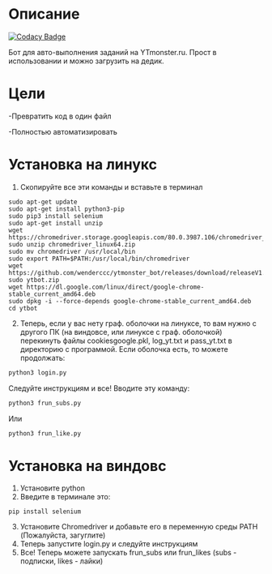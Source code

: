 Описание
=====================
[![Codacy Badge](https://api.codacy.com/project/badge/Grade/db9c9b6552414fdca164b1e0e35f13b5)](https://www.codacy.com/manual/wenderccc/ytmonster_bot?utm_source=github.com&amp;utm_medium=referral&amp;utm_content=wenderccc/ytmonster_bot&amp;utm_campaign=Badge_Grade)

Бот для авто-выполнения заданий на YTmonster.ru. Прост в использовании и можно загрузить на дедик.

Цели
=====================

-Превратить код в один файл

-Полностью автоматизировать

Установка на линукс
=====================
1. Скопируйте все эти команды и вставьте в терминал
```
sudo apt-get update
sudo apt-get install python3-pip
sudo pip3 install selenium
sudo apt-get install unzip
wget https://chromedriver.storage.googleapis.com/80.0.3987.106/chromedriver_linux64.zip
sudo unzip chromedriver_linux64.zip
sudo mv chromedriver /usr/local/bin
sudo export PATH=$PATH:/usr/local/bin/chromedriver
wget https://github.com/wenderccc/ytmonster_bot/releases/download/releaseV1.0/ytbot.zip
sudo ytbot.zip
wget https://dl.google.com/linux/direct/google-chrome-stable_current_amd64.deb
sudo dpkg -i --force-depends google-chrome-stable_current_amd64.deb
cd ytbot
```
2. Теперь, если у вас нету граф. оболочки на линуксе, то вам нужно с другого ПК (на виндовсе, или линуксе с граф. оболочкой) перекинуть файлы cookiesgoogle.pkl, log_yt.txt и pass_yt.txt в директорию с программой.
Если оболочка есть, то можете продолжать: 
```bash
python3 login.py
```
Следуйте инструкциям и все! Вводите эту команду:
```bash
python3 frun_subs.py
```
Или
```bash
python3 frun_like.py
```

Установка на виндовс
=====================

1. Установите python
2. Введите в терминале это:
```
pip install selenium
```
3. Установите Chromedriver и добавьте его в переменную среды PATH (Пожалуйста, загуглите)
4. Теперь запустите login.py и следуйте инструкциям
5. Все! Теперь можете запускать frun_subs или frun_likes (subs - подписки, likes - лайки)
